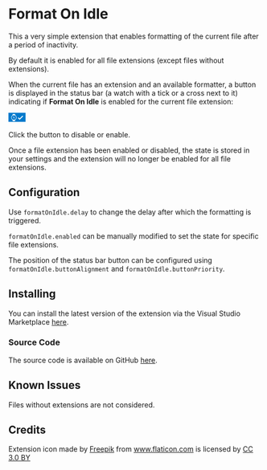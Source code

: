 # Format On Idle

This a very simple extension that enables formatting of the current file after a period of inactivity.

By default it is enabled for all file extensions (except files without extensions).

When the current file has an extension and an available formatter, a button is displayed in the status bar (a watch with a tick or a cross next to it) indicating if **Format On Idle** is enabled for the current file extension:

<img src="https://raw.githubusercontent.com/Gruntfuggly/formatOnIdle/master/button.png">

Click the button to disable or enable.

Once a file extension has been enabled or disabled, the state is stored in your settings and the extension will no longer be enabled for all file extensions.

## Configuration

Use `formatOnIdle.delay` to change the delay after which the formatting is triggered.

  `formatOnIdle.enabled` can be manually modified to set the state for specific file extensions.

The position of the status bar button can be configured using `formatOnIdle.buttonAlignment` and `formatOnIdle.buttonPriority`.

## Installing

You can install the latest version of the extension via the Visual Studio Marketplace [here](https://marketplace.visualstudio.com/items?itemName=Gruntfuggly.format-on-idle).

### Source Code

The source code is available on GitHub [here](https://github.com/Gruntfuggly/format-on-idle).

## Known Issues

Files without extensions are not considered.

## Credits

Extension icon made by <a href="http://www.freepik.com" title="Freepik">Freepik</a> from <a href="https://www.flaticon.com/" title="Flaticon">www.flaticon.com</a> is licensed by <a href="http://creativecommons.org/licenses/by/3.0/" title="Creative Commons BY 3.0" target="_blank">CC 3.0 BY</a>
